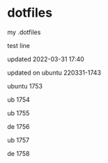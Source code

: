 # dotfiles

my .dotfiles</br>

test line</br>

updated 2022-03-31 17:40

updated on ubuntu 220331-1743

ubuntu 1753

ub 1754

ub 1755

de 1756

ub 1757

de 1758


